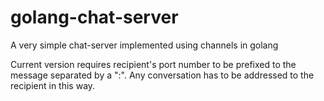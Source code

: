 # golang-chat-server

A very simple chat-server implemented using channels in golang

Current version requires recipient's port number to be prefixed to the message separated by a ":".
Any conversation has to be addressed to the recipient in this way.

